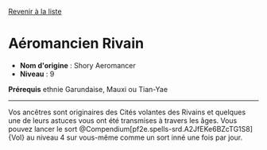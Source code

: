 [Revenir à la liste](..)

# Aéromancien Rivain

 * **Nom d'origine** : Shory Aeromancer
 * **Niveau** : 9


<p><span id="ctl00_MainContent_DetailedOutput"><strong>Prérequis</strong> ethnie Garundaise, Mauxi ou Tian-Yae<br></span></p>
<hr>
<p>Vos ancêtres sont originaires des Cités volantes des Rivains et quelques une de leurs astuces vous ont été transmises à travers les âges. Vous pouvez lancer le sort @Compendium[pf2e.spells-srd.A2JfEKe6BZcTG1S8]{Vol} au niveau 4 sur vous-même comme un sort inné une fois par jour.</p>